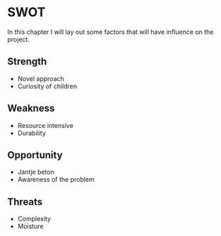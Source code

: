 # SWOT

In this chapter I will lay out some factors that will have influence on the project.

## Strength

* Novel approach
* Curiosity of children

## Weakness

* Resource intensive
* Durability

## Opportunity

* Jantje beton
* Awareness of the problem

## Threats

* Complexity
* Moisture

